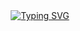 <div align="center">
<a href="https://git.io/typing-svg"><img src="https://readme-typing-svg.herokuapp.com?font=Consolas&size=36&pause=1000&color=000000&width=435&lines=Hello+Li+Pei+!" alt="Typing SVG" /></a>
</div>

<!-- ### Hi there 👋 -->

<!--
**19zfl/19zfl** is a ✨ _special_ ✨ repository because its `README.md` (this file) appears on your GitHub profile.

Here are some ideas to get you started:

- 🔭 I’m currently working on ...
- 🌱 I’m currently learning ...
- 👯 I’m looking to collaborate on ...
- 🤔 I’m looking for help with ...
- 💬 Ask me about ...
- 📫 How to reach me: ...
- 😄 Pronouns: ...
- ⚡ Fun fact: ...
-->
